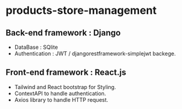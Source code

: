 # products-store-management

## Back-end framework : Django
 - DataBase : SQlite
 - Authentication : JWT / djangorestframework-simplejwt backege.

## Front-end framework : React.js
 - Tailwind and React bootstrap for Styling.
 - ContextAPI to handle authentication.
 - Axios library to handle HTTP request.
